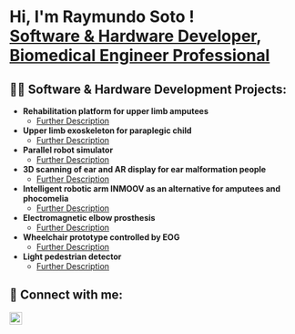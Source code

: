 <h1>Hi, I'm Raymundo Soto ! <br/><a href="https://github.com/joshmadakor1">Software & Hardware Developer</a>, <a href="https://www.linkedin.com/in/raymundo-de-jesus-soto-ortiz"> Biomedical Engineer Professional</a>

<h2>👨‍💻 Software & Hardware Development Projects:</h2>

- <b>Rehabilitation platform for upper limb amputees</b>
  - [Further Description](https://github.com/RaySotOz/RehabilitationPlatform)
- <b>Upper limb exoskeleton for paraplegic child</b>
  - [Further Description](https://github.com/RaySotOz/Exoskeleton)
- <b>Parallel robot simulator</b>
  - [Further Description](https://github.com/RaySotOz/ParallelRobot)
- <b>3D scanning of ear and AR display for ear malformation people</b>
  - [Further Description](https://github.com/RaySotOz/EarMalformation)
- <b>Intelligent robotic arm INMOOV as an alternative for amputees and phocomelia</b>
  - [Further Description](https://github.com/RaySotOz/InMoovTH)
- <b>Electromagnetic elbow prosthesis</b>
  - [Further Description](https://github.com/RaySotOz/EletromagneticElbow)
- <b>Wheelchair prototype controlled by EOG</b>
  - [Further Description](https://github.com/RaySotOz/Wheelchair)
- <b>Light pedestrian detector</b>
  - [Further Description](https://github.com/RaySotOz/Pedestriandetector)
    
<h2> 🤳 Connect with me:</h2>

[<img align="left" alt="JoshMadakor | LinkedIn" width="22px" src="https://cdn.jsdelivr.net/npm/simple-icons@v3/icons/linkedin.svg" />][linkedin]

[linkedin]: https://linkedin.com/in/raymundo-de-jesus-soto-ortiz

<!--
**joshmadakor1/joshmadakor1** is a ✨ _special_ ✨ repository because its `README.md` (this file) appears on your GitHub profile.

Here are some ideas to get you started:

- 🔭 I’m currently working on ...
- 🌱 I’m currently learning ...
- 👯 I’m looking to collaborate on ...
- 🤔 I’m looking for help with ...
- 💬 Ask me about ...
- 📫 How to reach me: ...
- 😄 Pronouns: ...
- ⚡ Fun fact: ...
-->

